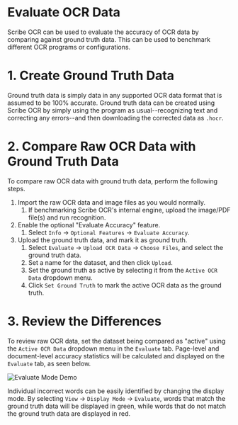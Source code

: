 # Evaluate OCR Data
Scribe OCR can be used to evaluate the accuracy of OCR data by comparing against ground truth data.  This can be used to benchmark different OCR programs or configurations.

# 1. Create Ground Truth Data
Ground truth data is simply data in any supported OCR data format that is assumed to be 100% accurate.  Ground truth data can be created using Scribe OCR by simply using the program as usual--recognizing text and correcting any errors--and then downloading the corrected data as `.hocr`.

# 2. Compare Raw OCR Data with Ground Truth Data
To compare raw OCR data with ground truth data, perform the following steps.

1. Import the raw OCR data and image files as you would normally.
	1. If benchmarking Scribe OCR's internal engine, upload the image/PDF file(s) and run recognition.
2. Enable the optional "Evaluate Accuracy" feature.
	1. Select `Info` -> `Optional Features` -> `Evaluate Accuracy`.
3. Upload the ground truth data, and mark it as ground truth.
	1. Select `Evaluate` -> `Upload OCR Data` -> `Choose Files`, and select the ground truth data.
	2. Set a name for the dataset, and then click `Upload`.
	4. Set the ground truth as active by selecting it from the `Active OCR Data` dropdown menu.
	5. Click `Set Ground Truth` to mark the active OCR data as the ground truth.

# 3. Review the Differences
To review raw OCR data, set the dataset being compared as "active" using the `Active OCR Data` dropdown menu in the `Evaluate` tab.  Page-level and document-level accuracy statistics will be calculated and displayed on the `Evaluate` tab, as seen below.

![Evaluate Mode Demo](https://raw.githubusercontent.com/Balearica/scribeocr-docs/gh-pages/img/evaluate_screenshot_1.png)

Individual incorrect words can be easily identified by changing the display mode.  By selecting `View` -> `Display Mode` -> `Evaluate`, words that match the ground truth data will be displayed in green, while words that do not match the ground truth data are displayed in red. 
